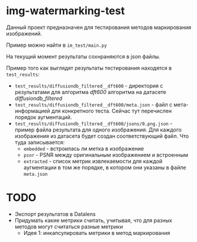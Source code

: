 # img-watermarking-test

Данный проект предназначен для тестирования методов маркирования изображений.

Пример можно найти в `im_test/main.py`

На текущий момент результаты сохнраняются в json файлы.

Пример того как выглядят результаты тестирования находятся в `test_results`:

-   `test_results/diffusiondb_filtered__dft600` - директория с результатами для алгоритма _dft600_ алгоритма на датасете _diffusiondb_filtered_
-   `test_results/diffusiondb_filtered__dft600/meta.json` - файл с мета-информацией для конкретного теста. Сейчас тут перечислен порядок аугментаций.
-   `test_results/diffusiondb_filtered__dft600/jsons/0.png.json` - пример файла результата для одного изображения. Для каждого изображения из датасета будет создан соответствующий файл. Что туда записывается:
    -   `embedded` - встроилась ли метка в изображение
    -   `psnr` - PSNR между оригинальным изображением и встроенным
    -   `extracted` - список метрик извлекаемости для каждой аугментации в том же порядке, в котором они указаны в файле `meta.json`

# TODO

-   Экспорт результатов в Datalens
-   Придумать какие метрики считать, учитывая, что для разных методов могут считаться разные метрики
    -   Идея 1: инкапсулировать метрики в метод маркирования

